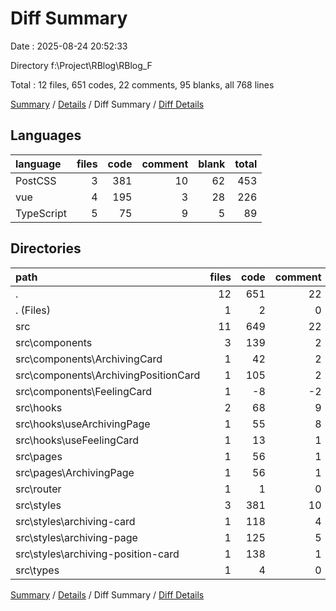 # Diff Summary

Date : 2025-08-24 20:52:33

Directory f:\\Project\\RBlog\\RBlog_F

Total : 12 files,  651 codes, 22 comments, 95 blanks, all 768 lines

[Summary](results.md) / [Details](details.md) / Diff Summary / [Diff Details](diff-details.md)

## Languages
| language | files | code | comment | blank | total |
| :--- | ---: | ---: | ---: | ---: | ---: |
| PostCSS | 3 | 381 | 10 | 62 | 453 |
| vue | 4 | 195 | 3 | 28 | 226 |
| TypeScript | 5 | 75 | 9 | 5 | 89 |

## Directories
| path | files | code | comment | blank | total |
| :--- | ---: | ---: | ---: | ---: | ---: |
| . | 12 | 651 | 22 | 95 | 768 |
| . (Files) | 1 | 2 | 0 | 0 | 2 |
| src | 11 | 649 | 22 | 95 | 766 |
| src\\components | 3 | 139 | 2 | 20 | 161 |
| src\\components\\ArchivingCard | 1 | 42 | 2 | 6 | 50 |
| src\\components\\ArchivingPositionCard | 1 | 105 | 2 | 16 | 123 |
| src\\components\\FeelingCard | 1 | -8 | -2 | -2 | -12 |
| src\\hooks | 2 | 68 | 9 | 4 | 81 |
| src\\hooks\\useArchivingPage | 1 | 55 | 8 | 4 | 67 |
| src\\hooks\\useFeelingCard | 1 | 13 | 1 | 0 | 14 |
| src\\pages | 1 | 56 | 1 | 8 | 65 |
| src\\pages\\ArchivingPage | 1 | 56 | 1 | 8 | 65 |
| src\\router | 1 | 1 | 0 | 0 | 1 |
| src\\styles | 3 | 381 | 10 | 62 | 453 |
| src\\styles\\archiving-card | 1 | 118 | 4 | 18 | 140 |
| src\\styles\\archiving-page | 1 | 125 | 5 | 22 | 152 |
| src\\styles\\archiving-position-card | 1 | 138 | 1 | 22 | 161 |
| src\\types | 1 | 4 | 0 | 1 | 5 |

[Summary](results.md) / [Details](details.md) / Diff Summary / [Diff Details](diff-details.md)